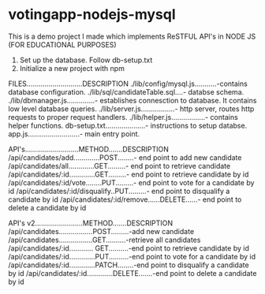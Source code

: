 # votingapp-nodejs-mysql
This is a demo project I made which implements ReSTFUL API's in NODE JS (FOR EDUCATIONAL PURPOSES)

1. Set up the database. Follow db-setup.txt
2. Initialize a new project with npm

FILES............................DESCRIPTION
./lib/config/mysql.js...........-contains database configuration.
./lib/sql/candidateTable.sql....- databse schema.
./lib/dbmanager.js..............- establishes connesction to database. It contains low level database queries.
./lib/server.js.................- http server, routes http requests to proper request handlers.
./lib/helper.js.................- contains helper functions.
db-setup.txt....................- instructions to setup databse.
app.js..........................- main entry point.

API's...........................METHOD.......DESCRIPTION
/api/candidates/add.............POST........- end point to add new candidate
/api/candidates/all.............GET.........- end point to retrieve candidate
/api/candidates/:id.............GET.........- end point to retrieve candidate by id
/api/candidates/:id/vote........PUT.........- end point to vote for a candidate by id
/api/candidates/:id/disqualify..PUT.........- end point to disqualify a candidate by id
/api/candidates/:id/remove......DELETE......- end point to delete a candidate by id

API's v2........................METHOD.......DESCRIPTION
/api/candidates.................POST.........-add new candidate
/api/candidates.................GET..........-retrieve all candidates
/api/candidates/:id............	GET..........-end point to retrieve candidate by id
/api/candidates/:id.............PUT..........-end point to vote for a candidate by id
/api/candidates/:id.............PATCH........-end point to disqualify a candidate by id
/api/candidates/:id.............DELETE.......-end point to delete a candidate by id
